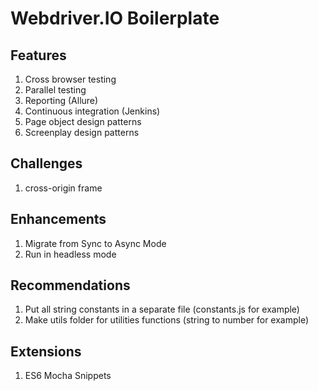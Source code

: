 # Webdriver.IO Boilerplate

## Features
1. Cross browser testing
2. Parallel testing
3. Reporting (Allure)
4. Continuous integration (Jenkins)
5. Page object design patterns
6. Screenplay design patterns


## Challenges
1. cross-origin frame

## Enhancements
1. Migrate from Sync to Async Mode
2. Run in headless mode

## Recommendations
1. Put all string constants in a separate file (constants.js for example)
2. Make utils folder for utilities functions (string to number for example)

## Extensions
1. ES6 Mocha Snippets


